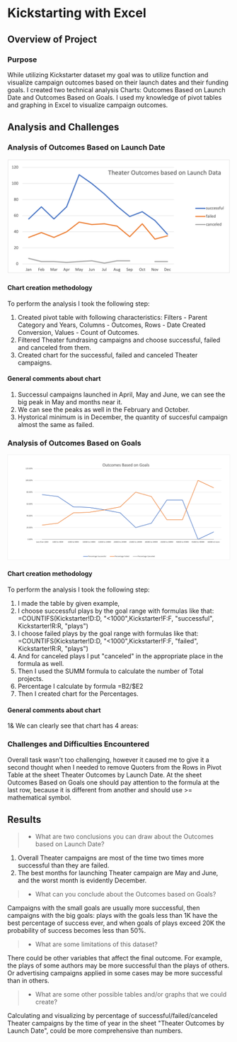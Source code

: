 # Kickstarting with Excel

## Overview of Project

### Purpose
While utilizing Kickstarter dataset my goal was to utilize function and visualize campaign outcomes based on their launch dates and their funding goals. I created two technical analysis Charts: Outcomes Based on Launch Date and Outcomes Based on Goals. I used my knowledge of pivot tables and graphing in Excel to visualize campaign outcomes.

## Analysis and Challenges

### Analysis of Outcomes Based on Launch Date
![Theater_Outcomes_vs_Launch.png](/resources/Theater_Outcomes_vs_Launch.png)

#### Chart creation methodology
To perform the analysis I took the following step:
1. Created pivot table with following characteristics: Filters - Parent Category and Years, Columns - Outcomes, Rows - Date Created Conversion, Values - Count of Outcomes.
2. Filtered Theater fundrasing campaigns and choose successful, failed and canceled from them.
3. Created chart for the successful, failed and canceled Theater campaigns.

#### General comments about chart
1. Successul campaigns launched in April, May and June, we can see the big peak in May and months near it.
2. We can see the peaks as well in the February and October.
3. Hystorical minimum is in December, the quantity of succesful campaign almost the same as failed.

### Analysis of Outcomes Based on Goals
![Outcomes_vs_Goals.png](/resources/Outcomes_vs_Goals.png)

#### Chart creation methodology
To perform the analysis I took the following step:
1. I made the table by given example,
2. I choose successful plays by the goal range with formulas like that:
 =COUNTIFS(Kickstarter!D:D, "<1000",Kickstarter!F:F, "successful", Kickstarter!R:R, "plays")
3. I choose failed plays by the goal range with formulas like that:
 =COUNTIFS(Kickstarter!D:D, "<1000",Kickstarter!F:F, "failed", Kickstarter!R:R, "plays")
4. And for canceled plays I put "canceled" in the appropriate place in the formula as well.
5. Then I used the SUMM formula to calculate the number of Total projects.
6. Percentage I calculate by formula =B2/$E2
7. Then I created chart for the Percentages.

#### General comments about chart
1& We can clearly see that chart has 4 areas: 

### Challenges and Difficulties Encountered
Overall task wasn't too challenging, however it caused me to give it a second thought when I needed to remove Quoters from the Rows in Pivot Table at the sheet Theater Outcomes by Launch Date. 
At the sheet Outcomes Based on Goals one should pay attention to the formula at the last row, because it is different from another and should use >= mathematical symbol.


## Results

>- What are two conclusions you can draw about the Outcomes based on Launch Date?
1. Overall Theater campaigns are most of the time two times more successful than they are failed.
2. The best months for launching Theater campaign are May and June, and the worst month is evidently December.

>- What can you conclude about the Outcomes based on Goals?

Campaigns with the small goals are usually more successful, then campaigns with the big goals: plays with the goals less than 1K have the best percentage of success ever, and when goals of plays exceed 20K the probability of success becomes less than 50%.

>- What are some limitations of this dataset?

There could be other variables that affect the final outcome. For example, the plays of some authors may be more successful than the plays of others. Or advertising campaigns applied in some cases may be more successful than in others.

>- What are some other possible tables and/or graphs that we could create?

Calculating and visualizing by percentage of successful/failed/canceled Theater campaigns by the time of year in the sheet "Theater Outcomes by Launch Date", could be more comprehensive than numbers. 
